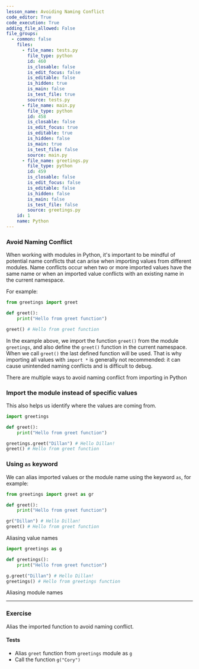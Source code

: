 ```yaml
---
lesson_name: Avoiding Naming Conflict
code_editor: True
code_execution: True
adding_file_allowed: False
file_groups:
  - common: false
    files:
      - file_name: tests.py
        file_type: python
        id: 460
        is_closable: false
        is_edit_focus: false
        is_editable: false
        is_hidden: true
        is_main: false
        is_test_file: true
        source: tests.py
      - file_name: main.py
        file_type: python
        id: 458
        is_closable: false
        is_edit_focus: true
        is_editable: true
        is_hidden: false
        is_main: true
        is_test_file: false
        source: main.py
      - file_name: greetings.py
        file_type: python
        id: 459
        is_closable: false
        is_edit_focus: false
        is_editable: false
        is_hidden: false
        is_main: false
        is_test_file: false
        source: greetings.py
    id: 1
    name: Python
---
```


### Avoid Naming Conflict

When working with modules in Python, it's important to be mindful of potential name conflicts that can arise when importing values from different modules. Name conflicts occur when two or more imported values have the same name or when an imported value conflicts with an existing name in the current namespace.

For example:

```python
from greetings import greet

def greet():
    print("Hello from greet function")

greet() # Hello from greet function
```

In the example above, we import the function `greet()` from the module `greetings`, and also define the `greet()` function in the current namespace. When we call `greet()` the last defined function will be used. That is why importing all values with `import *` is generally not recommended: it can cause unintended naming conflicts and is difficult to debug.

There are multiple ways to avoid naming conflict from importing in Python

### Import the module instead of specific values

This also helps us identify where the values are coming from.

```python
import greetings

def greet():
    print("Hello from greet function")

greetings.greet("Dillan") # Hello Dillan!
greet() # Hello from greet function
```

### Using `as` keyword

We can alias imported values or the module name using the keyword `as`, for example:

```python
from greetings import greet as gr

def greet():
    print("Hello from greet function")

gr("Dillan") # Hello Dillan!
greet() # Hello from greet function
```

<p class="caption">Aliasing value names</p>

```python
import greetings as g

def greetings():
    print("Hello from greet function")

g.greet("Dillan") # Hello Dillan!
greetings() # Hello from greetings function
```

<p class="caption">Aliasing module names</p>

---

### Exercise

Alias the imported function to avoid naming conflict.

#### Tests

<ul>
<li id="test-1">Alias <code>greet</code> function from <code>greetings</code> module as <code>g</code></li>
<li id="test-2">Call the function <code>g("Cory")</code></li>
</ul>

